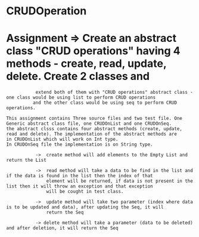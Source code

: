 # CRUDOperation

# Assignment => Create an abstract class "CRUD operations" having 4 methods - create, read, update, delete. Create 2 classes and
               extend both of them with "CRUD operations" abstract class - one class would be using list to perform CRUD operations
              and the other class would be using seq to perform CRUD operations.

    This assignment contains Three source files and two test file. One Generic abstract class file, one CRUDOnList and one CRUDOnSeq.
    the abstract clsss contains four abstract methods (create, update, read and delete). The implementation of the abstract methods are
    in CRUDOnList which will work on Int type.
    In CRUDOnSeq file the implementation is on String type.
               
               ->  create method will add elements to the Empty List and return the List 
               
               ->  read method will take a data to be find in the list and if the data is found in the list then the index of that 
                   element will be returned, if data is not present in the list then it will throw an exception and that exception 
                   will be cought in test class.
                   
               ->  update method will take two parameter (index where data is to be updated and data), after updating the Seq, it will
                   return the Seq
                   
               -> delete method will take a parameter (data to be deleted) and after deletion, it will return the Seq
